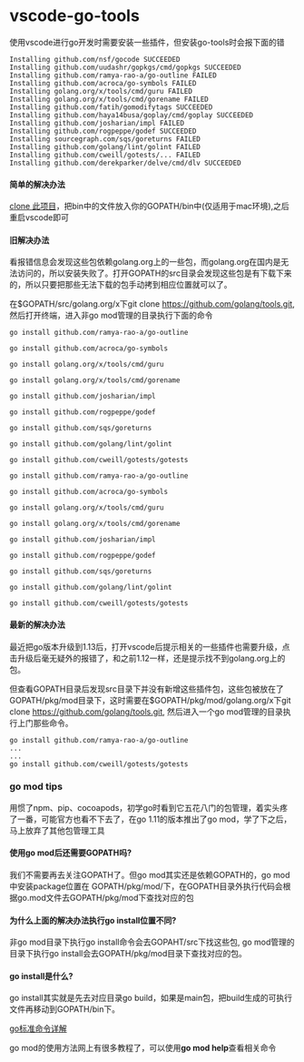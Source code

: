 # vscode-go-tools

使用vscode进行go开发时需要安装一些插件，但安装go-tools时会报下面的错
```
Installing github.com/nsf/gocode SUCCEEDED
Installing github.com/uudashr/gopkgs/cmd/gopkgs SUCCEEDED
Installing github.com/ramya-rao-a/go-outline FAILED
Installing github.com/acroca/go-symbols FAILED
Installing golang.org/x/tools/cmd/guru FAILED
Installing golang.org/x/tools/cmd/gorename FAILED
Installing github.com/fatih/gomodifytags SUCCEEDED
Installing github.com/haya14busa/goplay/cmd/goplay SUCCEEDED
Installing github.com/josharian/impl FAILED
Installing github.com/rogpeppe/godef SUCCEEDED
Installing sourcegraph.com/sqs/goreturns FAILED
Installing github.com/golang/lint/golint FAILED
Installing github.com/cweill/gotests/... FAILED
Installing github.com/derekparker/delve/cmd/dlv SUCCEEDED
```
#### 简单的解决办法
[clone 此项目](https://github.com/znvy/vscode-go-tools.git)，把bin中的文件放入你的GOPATH/bin中(仅适用于mac环境),之后重启vscode即可

#### 旧解决办法
看报错信息会发现这些包依赖golang.org上的一些包，而golang.org在国内是无法访问的，所以安装失败了。打开GOPATH的src目录会发现这些包是有下载下来的，所以只要把那些无法下载的包手动拷到相应位置就可以了。

在$GOPATH/src/golang.org/x下git clone https://github.com/golang/tools.git, 然后打开终端，进入非go mod管理的目录执行下面的命令

```
go install github.com/ramya-rao-a/go-outline

go install github.com/acroca/go-symbols

go install golang.org/x/tools/cmd/guru

go install golang.org/x/tools/cmd/gorename

go install github.com/josharian/impl

go install github.com/rogpeppe/godef

go install github.com/sqs/goreturns

go install github.com/golang/lint/golint

go install github.com/cweill/gotests/gotests

go install github.com/ramya-rao-a/go-outline

go install github.com/acroca/go-symbols

go install golang.org/x/tools/cmd/guru

go install golang.org/x/tools/cmd/gorename

go install github.com/josharian/impl

go install github.com/rogpeppe/godef

go install github.com/sqs/goreturns

go install github.com/golang/lint/golint

go install github.com/cweill/gotests/gotests
```
#### 最新的解决办法
最近把go版本升级到1.13后，打开vscode后提示相关的一些插件也需要升级，点击升级后毫无疑外的报错了，和之前1.12一样，还是提示找不到golang.org上的包。

但查看GOPATH目录后发现src目录下并没有新增这些插件包，这些包被放在了GOPATH/pkg/mod目录下，这时需要在$GOPATH/pkg/mod/golang.org/x下git clone https://github.com/golang/tools.git, 然后进入一个go mod管理的目录执行上门那些命令。
```
go install github.com/ramya-rao-a/go-outline
...
...
go install github.com/cweill/gotests/gotests
```

### go mod tips
用惯了npm、pip、cocoapods，初学go时看到它五花八门的包管理，着实头疼了一番，可能官方也看不下去了，在go 1.11的版本推出了go mod，学了下之后，马上放弃了其他包管理工具

#### 使用go mod后还需要GOPATH吗?
我们不需要再去关注GOPATH了。但go mod其实还是依赖GOPATH的，go mod 中安装package位置在 GOPATH/pkg/mod/下，在GOPATH目录外执行代码会根据go.mod文件去GOPATH/pkg/mod下查找对应的包

#### 为什么上面的解决办法执行go install位置不同?
非go mod目录下执行go install命令会去GOPAHT/src下找这些包, go mod管理的目录下执行go install会去GOPATH/pkg/mod目录下查找对应的包。

#### go install是什么?
go install其实就是先去对应目录go build，如果是main包，把build生成的可执行文件再移动到GOPATH/bin下。

[go标准命令详解](http://wiki.jikexueyuan.com/project/go-command-tutorial/0.0.html)

go mod的使用方法网上有很多教程了，可以使用**go mod help**查看相关命令
